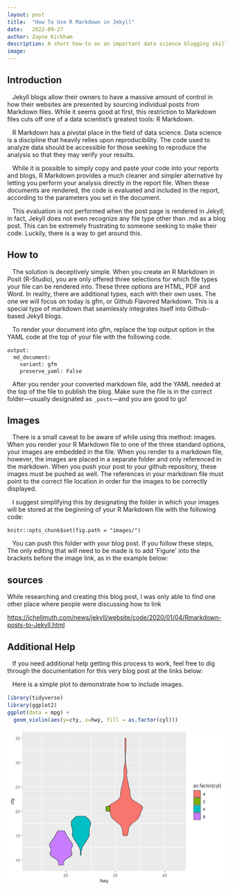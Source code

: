 ```yaml
---
layout: post
title:  "How To Use R Markdown in Jekyll"
date:   2022-09-27
author: Zayne Kirkham
description: A short how-to on an important data science blogging skill
image: 
---
```

## Introduction

   Jekyll blogs allow their owners to have a massive amount of control
in how their websites are presented by sourcing individual posts from
Markdown files. While it seems good at first, this restriction to
Markdown files cuts off one of a data scientist’s greatest tools: R
Markdown.

   R Markdown has a pivotal place in the field of data
science. Data science is a discipline that heavily relies upon
reproducibility. The code used to analyze data should be accessible for
those seeking to reproduce the analysis so that they may verify your
results.

   While it is possible to simply copy and paste your code into your
reports and blogs, R Markdown provides a much cleaner and
simpler alternative by letting you perform your analysis directly in the
report file. When these documents are rendered, the code is evaluated
and included in the report, according to the parameters you set in the
document.

   This evaluation is not performed when the post page is rendered in
Jekyll; in fact, Jekyll does not even recognize any file type other than
.md as a blog post. This can be extremely frustrating to someone seeking
to make their code. Luckily, there is a way to get around this.

## How to

   The solution is deceptively simple. When you create an R Markdown in Posit (R-Studio), you are only offered three selections for
which file types your file can be rendered into. These three options are
HTML, PDF and Word. In reality, there are additional types, each with
their own uses. The one we will focus on today is gfm, or Github
Flavored Markdown. This is a special type of markdown that seamlessly
integrates itself into Github-based Jekyll blogs.

   To render your document into gfm, replace the top output option in
the YAML code at the top of your file with the following code.

    output:
      md_document:
        variant: gfm
        preserve_yaml: False

   After you render your converted markdown file, add the YAML needed at
the top of the file to publish the blog. Make sure the file is in the
correct folder—usually designated as `_posts`—and you are good to go!

## Images

   There is a small caveat to be aware of while using this method:
images. When you render your R Markdown file to one of the
three standard options, your images are embedded in the file. When you
render to a markdown file, however, the images are placed in a separate
folder and only referenced in the markdown. When you push your post to
your github repository, these images must be pushed as well. The
references in your markdown file must point to the correct file location
in order for the images to be correctly displayed.

   I suggest simplifying this by designating the folder in which your
images will be stored at the beginning of your R Markdown file with the
following code:

    knitr::opts_chunk$set(fig.path = "images/")

   You can push this folder with your blog post. If you follow these
steps, The only editing that will need to be made is to add 'Figure' into the brackets before the image link, as in the example below:

## sources

While researching and creating this blog post, I was only able to find
one other place where people were discussing how to link

<https://jchellmuth.com/news/jekyll/website/code/2020/01/04/Rmarkdown-posts-to-Jekyll.html>

## Additional Help

   If you need additional help getting this process to work, feel free
to dig through the documentation for this very blog post at the links
below:

   Here is a simple plot to demonstrate how to include images.

``` r
library(tidyverse)
library(ggplot2)
ggplot(data = mpg) +
  geom_violin(aes(y=cty, x=hwy, fill = as.factor(cyl)))
```

![Figure](images/unnamed-chunk-1-1.png)<!-- -->

